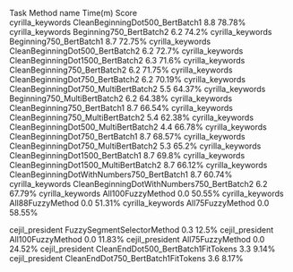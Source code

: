 Task                  Method name                                 Time(m) Score                  
cyrilla_keywords      CleanBeginningDot500_BertBatch1                 8.8 78.78%
cyrilla_keywords      Beginning750_BertBatch2                         6.2 74.2%
cyrilla_keywords      Beginning750_BertBatch1                         8.7 72.75%
cyrilla_keywords      CleanBeginningDot500_BertBatch2                 6.2 72.7%
cyrilla_keywords      CleanBeginningDot1500_BertBatch2                6.3 71.6%
cyrilla_keywords      CleanBeginning750_BertBatch2                    6.2 71.75%
cyrilla_keywords      CleanBeginningDot750_BertBatch2                 6.2 70.19%
cyrilla_keywords      CleanBeginningDot750_MultiBertBatch2            5.5 64.37%
cyrilla_keywords      Beginning750_MultiBertBatch2                    6.2 64.38%
cyrilla_keywords      CleanBeginning750_BertBatch1                    8.7 66.54%
cyrilla_keywords      CleanBeginning750_MultiBertBatch2               5.4 62.38%
cyrilla_keywords      CleanBeginningDot500_MultiBertBatch2            4.4 66.78%
cyrilla_keywords      CleanBeginningDot750_BertBatch1                 8.7 68.57%
cyrilla_keywords      CleanBeginningDot750_MultiBertBatch2            5.3 65.2%
cyrilla_keywords      CleanBeginningDot1500_BertBatch1                8.7 69.8%
cyrilla_keywords      CleanBeginningDot1500_MultiBertBatch2           8.7 66.12%
cyrilla_keywords      CleanBeginningDotWithNumbers750_BertBatch1      8.7 60.74%
cyrilla_keywords      CleanBeginningDotWithNumbers750_BertBatch2      6.2 67.79%
cyrilla_keywords      All100FuzzyMethod                               0.0 50.55%
cyrilla_keywords      All88FuzzyMethod                                0.0 51.31%
cyrilla_keywords      All75FuzzyMethod                                0.0 58.55%


cejil_president       FuzzySegmentSelectorMethod                      0.3  12.5%
cejil_president       All100FuzzyMethod                               0.0 11.83%
cejil_president       All75FuzzyMethod                                0.0 24.52%
cejil_president       CleanEndDot500_BertBatch1FitTokens              3.3  9.14%
cejil_president       CleanEndDot750_BertBatch1FitTokens              3.6  8.17%